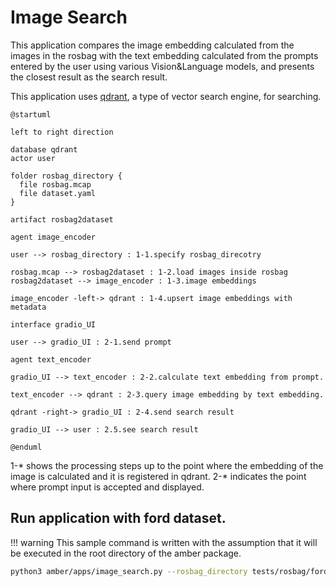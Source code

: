 # Image Search

This application compares the image embedding calculated from the images in the rosbag with the text embedding calculated from the prompts entered by the user using various Vision&Language models, and presents the closest result as the search result.

This application uses [qdrant](https://qdrant.tech/), a type of vector search engine, for searching.

```plantuml format="svg"
@startuml

left to right direction

database qdrant
actor user

folder rosbag_directory {
  file rosbag.mcap
  file dataset.yaml
}

artifact rosbag2dataset

agent image_encoder

user --> rosbag_directory : 1-1.specify rosbag_direcotry

rosbag.mcap --> rosbag2dataset : 1-2.load images inside rosbag
rosbag2dataset --> image_encoder : 1-3.image embeddings

image_encoder -left-> qdrant : 1-4.upsert image embeddings with metadata

interface gradio_UI

user --> gradio_UI : 2-1.send prompt

agent text_encoder

gradio_UI --> text_encoder : 2-2.calculate text embedding from prompt.

text_encoder --> qdrant : 2-3.query image embedding by text embedding.

qdrant -right-> gradio_UI : 2-4.send search result

gradio_UI --> user : 2.5.see search result

@enduml
```

1-* shows the processing steps up to the point where the embedding of the image is calculated and it is registered in qdrant.
2-* indicates the point where prompt input is accepted and displayed.

## Run application with ford dataset.

!!! warning
    This sample command is written with the assumption that it will be executed in the root directory of the amber package.

```bash
python3 amber/apps/image_search.py --rosbag_directory tests/rosbag/ford/ --sampling_duration=0.1
```
